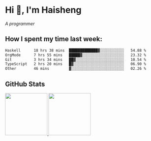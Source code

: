 
# Hi 👋, I'm Haisheng

*A programmer*



## How I spent my time last week:
<!--START_SECTION:waka-->

```txt
Haskell      18 hrs 38 mins  █████████████▓░░░░░░░░░░░   54.88 %
OrgMode      7 hrs 55 mins   █████▓░░░░░░░░░░░░░░░░░░░   23.32 %
Git          3 hrs 34 mins   ██▓░░░░░░░░░░░░░░░░░░░░░░   10.54 %
TypeScript   2 hrs 20 mins   █▓░░░░░░░░░░░░░░░░░░░░░░░   06.90 %
Other        46 mins         ▓░░░░░░░░░░░░░░░░░░░░░░░░   02.26 %
```

<!--END_SECTION:waka-->

## GitHub Stats

<a href="https://github.com/hw202207">
  <img height="137px" src="https://github-readme-stats.vercel.app/api?username=hw202207&hide_title=false&hide_border=true&show_icons=true&include_all_commits=true&count_private=true&line_height=21&theme=" />
  <img height="137px" src="https://github-readme-stats.vercel.app/api/top-langs/?username=hw202207&hide_title=true&hide_border=true&layout=compact&langs_count=6&theme=" />
</a>
